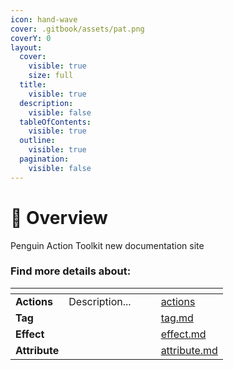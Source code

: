 ```yaml
---
icon: hand-wave
cover: .gitbook/assets/pat.png
coverY: 0
layout:
  cover:
    visible: true
    size: full
  title:
    visible: true
  description:
    visible: false
  tableOfContents:
    visible: true
  outline:
    visible: true
  pagination:
    visible: false
---
```


# 🧡 Overview

Penguin Action Toolkit new documentation site

### Find more details about:

<table data-view="cards"><thead><tr><th></th><th></th><th data-hidden data-card-cover data-type="files"></th><th data-hidden></th><th data-hidden data-card-target data-type="content-ref"></th></tr></thead><tbody><tr><td><strong>Actions</strong></td><td>Description...</td><td></td><td></td><td><a href="documentation/actions/">actions</a></td></tr><tr><td><strong>Tag</strong></td><td></td><td></td><td></td><td><a href="documentation/tag.md">tag.md</a></td></tr><tr><td><strong>Effect</strong></td><td></td><td></td><td></td><td><a href="documentation/effect.md">effect.md</a></td></tr><tr><td><strong>Attribute</strong></td><td></td><td></td><td></td><td><a href="documentation/attribute.md">attribute.md</a></td></tr></tbody></table>





